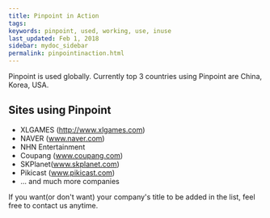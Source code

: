 ```yaml
---
title: Pinpoint in Action
tags:
keywords: pinpoint, used, working, use, inuse
last_updated: Feb 1, 2018
sidebar: mydoc_sidebar
permalink: pinpointinaction.html
---
```


Pinpoint is used globally. Currently top 3 countries using Pinpoint are China, Korea, USA.

## Sites using Pinpoint

* XLGAMES (http://www.xlgames.com)
* NAVER (www.naver.com)
* NHN Entertainment 
* Coupang (www.coupang.com)
* SKPlanet(www.skplanet.com)
* Pikicast (www.pikicast.com)
* ... and much more companies

If you want(or don't want) your company's title to be added in the list, feel free to contact us anytime. 